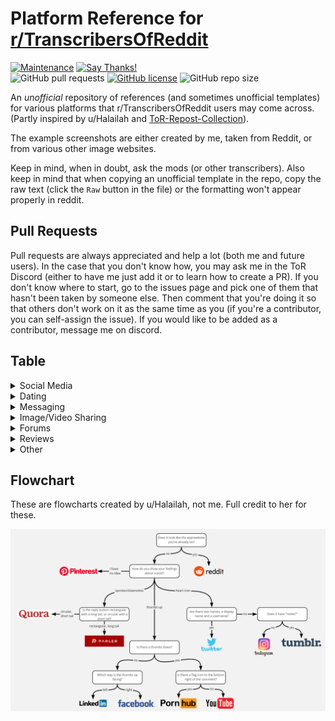 # Platform Reference for [r/TranscribersOfReddit](https://www.reddit.com/r/TranscribersOfReddit/wiki/index)

[![Maintenance](https://img.shields.io/badge/Maintained%3F-yes-green.svg)](https://GitHub.com/TheodoreHua/ToR-Platform-Chart/graphs/commit-activity)
[![Say Thanks!](https://img.shields.io/badge/Say%20Thanks-!-1EAEDB.svg)](https://saythanks.io/to/theodorehuadev@gmail.com)  
![GitHub pull requests](https://img.shields.io/github/issues-pr/TheodoreHua/ToR-Platform-Chart)
[![GitHub license](https://img.shields.io/github/license/TheodoreHua/ToR-Platform-Chart)](https://github.com/TheodoreHua/ToR-Platform-Chart/blob/master/LICENSE)
![GitHub repo size](https://img.shields.io/github/repo-size/TheodoreHua/ToR-Platform-Chart)

An *unofficial* repository of references (and sometimes unofficial templates) for various platforms that r/TranscribersOfReddit users may come across. (Partly inspired by u/Halailah and [ToR-Repost-Collection](https://github.com/codingJWilliams/ToR-Repost-Collection)).

The example screenshots are either created by me, taken from Reddit, or from various other image websites.

Keep in mind, when in doubt, ask the mods (or other transcribers). Also keep in mind that when copying an unofficial template in the repo, copy the raw text (click the `Raw` button in the file) or the formatting won't appear properly in reddit.

## Pull Requests

Pull requests are always appreciated and help a lot (both me and future users). In the case that you don't know how, you may ask me in the ToR Discord (either to have me just add it or to learn how to create a PR). If you don't know where to start, go to the issues page and pick one of them that hasn't been taken by someone else. Then comment that you're doing it so that others don't work on it as the same time as you (if you're a contributor, you can self-assign the issue). If you would like to be added as a contributor, message me on discord.

## Table

<details><summary>Social Media</summary>

| Screenshot | Platform Name | Identifying Features | Template |
|------------|---------------|----------------------|------------------------------|
| Post + Comment<br/>![Facebook](res/facebook/postcomment.png) | Facebook | Privacy Symbol (Black & White Globe, 2 People, Lock).<br/><br/>Like Button (Thumbs Up Outline on New). | [Official Template](https://www.reddit.com/r/TranscribersOfReddit/wiki/formats/images/facebook)
| Post<br/>![Twitter Post](res/twitter/post.jpg)<br/><br/>Reply/Comment<br/>![Twitter Reply](res/twitter/comment_reply.jpg)| Twitter | Bolded name to the right of a profile picture and a mention (@username) underneath that. | [Official Template](https://www.reddit.com/r/TranscribersOfReddit/wiki/formats/images/twitter)
| Post<br/>![Instagram Post](res/instagram/post.png)<br/><br/>Stories<br/>![Instagram Stories](res/instagram/stories.png) | Instagram | Image/Post on the left, username in the topright with `Follow` beside it. Triangle paper airplane design pointing towards the topleft near the message/comment bar. | [Unofficial Template](res/instagram/templates)
| Profile<br/>![Linkedin Profile](res/linkedin/profile.png)<br/><br/>Post<br/>![Post](res/linkedin/post.jpg) | LinkedIn|All linkedin posts, and profiles, have usernames, and profile pictures. The most important characteristic is that all linkedin profiles have their position under their name. Every post has reactions, similar to facebook (see bottom of image 3), but with different iccons (a lightbulb for example). Most job adverts are in linkedin. If you see the word "Connections", it is Linkedin. | [Unofficial Template](res/linkedin/templates)
| Post<br/>![Mastodon Post](res/mastodon/post.png)<br/><br/>Comment<br/>![Mastodon Comment](res/mastodon/post_comment.png) | Mastodon | Like twitter except the mention is formatted in `@username@domain`. The domain varies as there are different Mastodon instances. The date, privacy (globe, lock, etc), boosts (equivalent to retweet), and stars are located under the post. Generally the buttons are in the order reply, boost, star, bookmark, more. | [Unofficial Template](res/mastodon/templates)
| Notes<br/>![Tumblr Notes](res/tumblr/notes.jpg)<br/><br/>Non-Notes<br/>![Tumblr](res/tumblr/post_comment.jpg) | Tumblr | A square profile picture followed by a bolded name and sometimes a blue `follow` button. Multiple comments/posts/notes (whatever they're called) are separated by a line. Sometimes you can see the text `X notes` under it, that's usually a telltale sign of a tumblr post. | [Official Template](https://www.reddit.com/r/TranscribersOfReddit/wiki/formats/images/socialmedia#wiki_tumblr)
| Post<br/>![Post](res/parler/post.png)<br/><br/>Comment<br/>![Comment](res/parler/comment.png) | Parler | For posts, profile picture on the left and a bold profile name on the right of the profile picture. Under the profile name is a handle, to the right of the profile name is the date/time. Under the text body is a minimalistic comment, downvote, and upvote icon. There is a number next to the upvote arrow. Then to the bottom right of the post there is a square with arrows on opposite corners, the top right has a downward facing arrow.<br/><br/>Comments are in the same format except they are slightly indented and missing the date stamp next to the name.| [Unofficial Template](res/parler/templates)

</details>

<details><summary>Dating</summary>

| Screenshot | Platform Name | Identifying Features | Template |
|------------|---------------|----------------------|------------------------------|
| Profile<br/>![Tinder Profile](res/tinder/profile.jpg)<br/><br/>Messages<br/>![Tinder Message](res/tinder/messages.jpg) | Tinder | For profiles:<br/>Large profile picture at the top, bold name, to the right of the name is their age, under the name is a distance. After that is a line break, after the line break is their bio.<br/><br/>For messages:<br/>Pink-reddish left arrow on the left of the header, followed by a small picture and name, to the right of the header is a report flag. | [Unofficial Template](res/tinder/templates)

</details>

<details><summary>Messaging</summary>

| Screenshot | Platform Name | Identifying Features | Template |
|------------|---------------|----------------------|------------------------------|
| Messages<br/>![Discord](res/discord/messages.png) | Discord | Username followed by date stamp, generally with a grey-ish background. <br /><br /> <details><summary>Click to reveal text (Controversy Warning)</summary><br />Unless they're one of those people who uses light theme, in which case, same thing except your eyes are now burned out</details> | [Unofficial Template](res/discord/template.md)

</details>

<details><summary>Image/Video Sharing</summary>

| Screenshot | Platform Name | Identifying Features | Template |
|------------|---------------|----------------------|------------------------------|
| Post and Comments<br/>![Youtube Post](res/youtube/post_comments.jpeg)<br/><br/>Comments<br/>![Youtube](res/youtube/comment.png) | Youtube | Most posts are uploaded to reddit with comments, which have either Black or White Background. Every comment has a profile picture and a username. There are like/dislike buttons. The number of points the comment has is displayed between this buttons.  |  [Unofficial Template](res/youtube/templates)
| Post + Comment<br/>![TikTok](res/tiktok/post_comment.jpg) | TikTok | Extremely similar to Instagram except there's a number under the heart icon. If something has been `liked by the creator` then it says that underneath it. It has the time a comment was posted after the comment text. | [Unofficial Template](res/tiktok/templates)
| Post<br/>![Pinterest](res/pinterest/post.png) | Pinterest | Image or Video on the left, 3 dots and an upload symbol on the right with a large red `Save` button. Link to the image with only th domain is directly under that, followed by a description. On the bottom there's a profile picture followed by `User saved to Topic/Collection` (or whatever it's called). | [Unofficial Template](res/pinterest/templates)
| Streaming and Chat<br/>![Streaming and Chat](res/twitch/twitch_streaming.png)</br><br/>Close Up of the chat<br/>![closeup](res/twitch/twitch_chat.png) | Twitch | There are multiple ways to recognize twitch. The easiest one is looking at the chat. There are people with different colors, and badges before their name. If one of them is a crown, that is twitch. If you see badges, probably is also twitch. In the top right we can see some presents. At the bottom we can see the streamer, with 2 options: Follow (in purple) and Subscribe (in grey). The title of the streaming is just below the streamer name. It is usually in a really dark gray. | [Unofficial Template](res/twitch/templates)

</details>

<details><summary>Forums</summary>

| Screenshot | Platform Name | Identifying Features | Template |
|------------|---------------|----------------------|------------------------------|
| New Reddit<br/>![New Reddit](res/reddit/newpost.png)<br/><br/>Old Reddit<br/>![Old Reddit](res/reddit/oldpost.png)<br/><br/>New Reddit Comments<br/>![New Reddit](res/reddit/newcomment.png)<br/><br/>Old Reddit Comments<br/>![Old Reddit](res/reddit/oldcomment.png) | Reddit | Upvote & Downvote Arrows, some subs use custom CSS and some screenshots are from mobile apps but they're usually pretty similar and can be easily identified. <br /><br /> <details><summary>Click to reveal text (for dramatic effect)</summary><br />Also you should know this, it's called TranscribersOf**Reddit**</details> | [Official Template](https://www.reddit.com/r/TranscribersOfReddit/wiki/formats/images/reddit)
| Post<br/>![4Chan](res/4chan/post.jpg)<br/><br/>Greentext<br/>![Greentext](res/4chan/greentext.jpg) | 4Chan | Brownish background, post header with name in greentext on the left side and the date & number in the right side in reddish font. | [Official Template](https://www.reddit.com/r/TranscribersOfReddit/wiki/formats/images/greentext)
| Post + Answer<br/>![Quora](res/quora/post.png) | Quora | Blue framed pencil icon with the text `Answer`, followed by a follow icon (and sometimes a request icon) underneath a bolded title. Answers usually are formatted with the name in bold, followed by `experiences` after the name separated with a comma. Underneath that is either `Answered` followed by a date or `Updated` followed by a date. | [Official Template](https://www.reddit.com/r/TranscribersOfReddit/wiki/formats/images/quora)
| Question<br/>![StackOverflow Post](res/stackexchange/post.png)<br/><br/>Answer<br/>![StackOverflow Answer](res/stackexchange/answer.png) | Stack Exchange | Upvote/Downvote triangles similar to Reddit on the left with a number in between the two arrows. There's a description to the right of that and underneath that are tags. In the bottom right there is a rectangle which contains the username, profile picture, and date. There may also of those boxes to the left of the most bottom right box, that happens if the question/answer is edited. In order to tell whether a screenshot is a question or an answer, look at the text before the date in the rectangle. A question fill have the text `asked` and an answer will have the text `answered`. Similar to Reddit, Stack Exchange has sub-categories (like subreddits). Stack Overflow, which is used in this example, is one of them. As such, Stack Exchange screenshots may vary slightly. | [Unofficial Template](res/stackexchange/templates)

</details>

<details><summary>Reviews</summary>

| Screenshot | Platform Name | Identifying Features | Template |
|------------|---------------|----------------------|------------------------------|
| Review + Reply<br/>![Review + Reply](res/google/review.jpg) | Google Reviews | Username, then number of reviews, then stars. | [Unofficial Template](res/google/review.md)
| Review ![Amazon Review](res/amazon/amazon_review.png)</br>Questions and Answers ![Question](res/amazon/amazon_question_answer.png) | Amazon | Amazon reviews are similar to most review sites. To differenciate, you must look closely. The images of the review are at the bottom of the page. Amazon reviews have a rating system: Helpfulness. If you see "x people found this helpful", it's amazon. If you see "Verified Purchase", it is also amazon. The questuibs and answers can be identified easily. They have an upvote/downvote rating in the left. The user who posted the question is anonymous, but the users who answered aren't.  Answers also have the date when they were posted | [Unofficial Template](res/amazon/templates)

</details>

<details><summary>Other</summary>

| Screenshot | Platform Name | Identifying Features | Template |
|------------|---------------|----------------------|------------------------------|
| Commit<br/>![GitHub Commit](res/github/commit.png)<br/><br/>Issue<br/>![GitHub Issue](res/github/issue.png) | GitHub | For commits, bolded commit message and underneath that, the profile picture and the name in bold to the right of the profile picture followed by `committed` and the date.<br/><br/>For issues, a large title and underneath that the status (Open & Closed), and the text `[user] opened this issue [time] ago` to the right of it.| [Unofficial Template](res/github/templates)

</details>

## Flowchart

These are flowcharts created by u/Halailah, not me. Full credit to her for these.

![Halailah Flowchart 1](res/halailahflowchart1.png)
